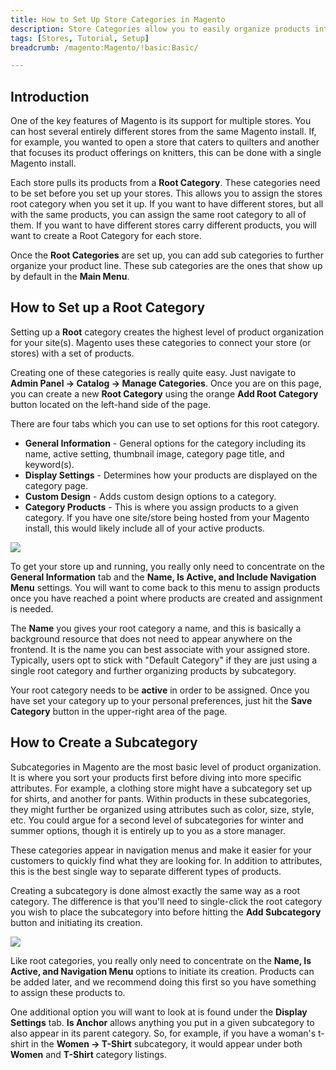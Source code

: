 ```yaml
---
title: How to Set Up Store Categories in Magento
description: Store Categories allow you to easily organize products into different stores hosted through Magento.
tags: [Stores, Tutorial, Setup]
breadcrumb: /magento:Magento/!basic:Basic/

---
```


Introduction
-----

One of the key features of Magento is its support for multiple stores. You can host several entirely different stores from the same Magento install. If, for example, you wanted to open a store that caters to quilters and another that focuses its product offerings on knitters, this can be done with a single Magento install.

Each store pulls its products from a **Root Category**. These categories need to be set before you set up your stores. This allows you to assign the stores root category when you set it up. If you want to have different stores, but all with the same products, you can assign the same root category to all of them. If you want to have different stores carry different products, you will want to create a Root Category for each store.

Once the **Root Categories** are set up, you can add sub categories to further organize your product line. These sub categories are the ones that show up by default in the **Main Menu**.

How to Set up a Root Category
-----

Setting up a **Root** category creates the highest level of product organization for your site(s). Magento uses these categories to connect your store (or stores) with a set of products.

Creating one of these categories is really quite easy. Just navigate to **Admin Panel -> Catalog -> Manage Categories**. Once you are on this page, you can create a new **Root Category** using the orange **Add Root Category** button located on the left-hand side of the page. 

There are four tabs which you can use to set options for this root category.

* **General Information** - General options for the category including its name, active setting, thumbnail image, category page title, and keyword(s).
* **Display Settings** - Determines how your products are displayed on the category page.
* **Custom Design** - Adds custom design options to a category.
* **Category Products** - This is where you assign products to a given category. If you have one site/store being hosted from your Magento install, this would likely include all of your active products.

![][category]

To get your store up and running, you really only need to concentrate on the **General Information** tab and the **Name, Is Active, and Include Navigation Menu** settings. You will want to come back to this menu to assign products once you have reached a point where products are created and assignment is needed.

The **Name** you gives your root category a name, and this is basically a background resource that does not need to appear anywhere on the frontend. It is the name you can best associate with your assigned store. Typically, users opt to stick with "Default Category" if they are just using a single root category and further organizing products by subcategory.

Your root category needs to be **active** in order to be assigned. Once you have set your category up to your personal preferences, just hit the **Save Category** button in the upper-right area of the page.

How to Create a Subcategory
-----

Subcategories in Magento are the most basic level of product organization. It is where you sort your products first before diving into more specific attributes. For example, a clothing store might have a subcategory set up for shirts, and another for pants. Within products in these subcategories, they might further be organized using attributes such as color, size, style, etc. You could argue for a second level of subcategories for winter and summer options, though it is entirely up to you as a store manager.

These categories appear in navigation menus and make it easier for your customers to quickly find what they are looking for. In addition to attributes, this is the best single way to separate different types of products.

Creating a subcategory is done almost exactly the same way as a root category. The difference is that you'll need to single-click the root category you wish to place the subcategory into before hitting the **Add Subcategory** button and initiating its creation.

![][category2]

Like root categories, you really only need to concentrate on the **Name, Is Active, and Navigation Menu** options to initiate its creation. Products can be added later, and we recommend doing this first so you have something to assign these products to.

One additional option you will want to look at is found under the **Display Settings** tab. **Is Anchor** allows anything you put in a given subcategory to also appear in its parent category. So, for example, if you have a woman's t-shirt in the **Women -> T-Shirt** subcategory, it would appear under both **Women** and **T-Shirt** category listings.

[category]: assets/root_category_1.jpeg
[category2]: assets/subcategory_1.jpeg
